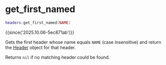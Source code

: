 # get_first_named

```lua
headers:get_first_named(NAME)
```

{{since('2025.10.06-5ec871ab')}}

Gets the first header whose name equals `NAME` (case insensitive) and return
the [Header](../header/index.md) object for that header.

Returns `nil` if no matching header could be found.

